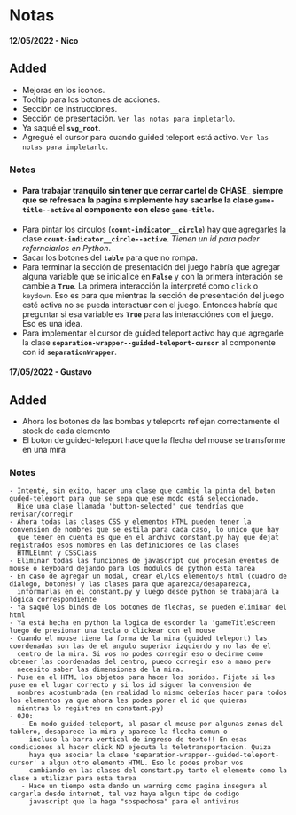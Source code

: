 # Notas

#### 12/05/2022 - Nico
## Added
  - Mejoras en los iconos.
  - Tooltip para los botones de acciones.
  - Sección de instrucciones.
  - Sección de presentación. `Ver las notas para impletarlo`.
  - Ya saqué el **`svg_root`**.
  - Agregué el cursor para cuando guided teleport está activo. `Ver las notas para impletarlo`.


### Notes

  - #### **Para trabajar tranquilo sin tener que cerrar cartel de CHASE_ siempre que se refresaca la pagina simplemente hay sacarlse la clase `game-title--active` al componente con clase `game-title`.** 
  - Para pintar los circulos (**`count-indicator__circle`**) hay que agregarles la clase **`count-indicator__circle--active`**. _Tienen un id para poder refernciarlos en Python_.
  - Sacar los botones del **`table`** para que no rompa.
  - Para terminar la sección de presentación del juego habría que agregar alguna variable que se inicialice en **`False`** y con la primera interación se cambie a **`True`**. La primera interacción la interpreté como `click` o `keydown`. Eso es para que mientras la sección de presentación del juego esté activa no se pueda interactuar con el juego. Entonces habría que preguntar si esa variable es **`True`** para las interacciónes con el juego. Eso es una idea.
  - Para implementar el cursor de guided teleport activo hay que agregarle la clase **`separation-wrapper--guided-teleport-cursor`** al componente con id **`separationWrapper`**.



#### 17/05/2022 - Gustavo
## Added
   - Ahora los botones de las bombas y teleports reflejan correctamente el stock de cada elemento
   - El boton de guided-teleport hace que la flecha del mouse se transforme en una mira

### Notes
    - Intenté, sin exito, hacer una clase que cambie la pinta del boton guded-teleport para que se sepa que ese modo está seleccionado. 
      Hice una clase llamada 'button-selected' que tendrías que revisar/corregir
    - Ahora todas las clases CSS y elementos HTML pueden tener la convension de nombres que se estila para cada caso, lo unico que hay 
      que tener en cuenta es que en el archivo constant.py hay que dejat registrados esos nombres en las definiciones de las clases 
      HTMLElmnt y CSSClass
    - Eliminar todas las funciones de javascript que procesan eventos de mouse o keyboard dejando para los modulos de python esta tarea
    - En caso de agregar un modal, crear el/los elemento/s html (cuadro de dialogo, botones) y las clases para que aparezca/desaparezca, 
      informarlas en el constant.py y luego desde python se trabajará la lógica correspondiente
    - Ya saqué los binds de los botones de flechas, se pueden eliminar del html
    - Ya está hecha en python la logica de esconder la 'gameTitleScreen' luego de presionar una tecla o clickear con el mouse
    - Cuando el mouse tiene la forma de la mira (guided teleport) las coordenadas son las de el angulo superior izquierdo y no las de el
      centro de la mira. Si vos no podes corregir eso o decirme como obtener las coordenadas del centro, puedo corregir eso a mano pero 
      necesito saber las dimensiones de la mira.
    - Puse en el HTML los objetos para hacer los sonidos. Fijate si los puse en el lugar correcto y si los id siguen la convension de 
      nombres acostumbrada (en realidad lo mismo deberías hacer para todos los elementos ya que ahora les podes poner el id que quieras 
      mientras lo registres en constant.py)
    - OJO:
       - En modo guided-teleport, al pasar el mouse por algunas zonas del tablero, desaparece la mira y aparece la flecha comun o 
         incluso la barra vertical de ingreso de texto!! En esas condiciones al hacer click NO ejecuta la teletransportacion. Quiza 
         haya que asociar la clase 'separation-wrapper--guided-teleport-cursor' a algun otro elemento HTML. Eso lo podes probar vos 
         cambiando en las clases del constant.py tanto el elemento como la clase a utilizar para esta tarea
       - Hace un tiempo esta dando un warning como pagina insegura al cargarla desde internet, tal vez haya algun tipo de codigo 
         javascript que la haga "sospechosa" para el antivirus
    
    
    

